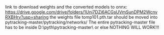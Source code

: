 link to download weights and the converted models to onnx: https://drive.google.com/drive/folders/1Unj7DZi6ACGsUVmSunDPM2WcnvRXBHrv?usp=sharing
the weights file tomp101.pth.tar should be moved into pytracking-master/pytracking/networks/
The entire pytracking-master file has to be inside D:\pyth\pytracking-master\ or else NOTHING WILL WORK!!!
